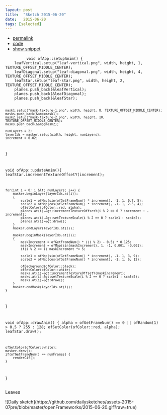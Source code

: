 ```yaml
---
layout: post
title:  "Sketch 2015-06-20"
date:   2015-06-20
tags: [selected]
---
```

<div class="code">
    <ul>
		<li><a href="{% post_url 2015-06-20-sketch %}">permalink</a></li>
		<li><a href="https://github.com/dailysketches/sketches-2015-07pre/tree/master/2015-06-20">code</a></li>
		<li><a href="#" class="snippet-button">show snippet</a></li>
	</ul>
    <pre class="snippet">
        <code class="cpp">void ofApp::setupAnim() {
    leafVertical.setup("leaf-vertical.png", width, height, 1, TEXTURE_OFFSET_MIDDLE_CENTER);
    leafDiagonal.setup("leaf-diagonal.png", width, height, 4, TEXTURE_OFFSET_MIDDLE_CENTER);
    leafStar.setup("leaf-star.png", width, height, 2, TEXTURE_OFFSET_MIDDLE_CENTER);
    planes.push_back(&amp;leafVertical);
    planes.push_back(&amp;leafDiagonal);
    planes.push_back(&amp;leafStar);

    mask1.setup("mask-texture-1.png", width, height, 8, TEXTURE_OFFSET_MIDDLE_CENTER);
    masks.push_back(&amp;mask1);
    mask2.setup("mask-texture-2.png", width, height, 10, TEXTURE_OFFSET_MIDDLE_CENTER);
    masks.push_back(&amp;mask2);

    numLayers = 2;
    layerIds = masker.setup(width, height, numLayers);
    increment = 0.02;
}

void ofApp::updateAnim(){
    leafStar.incrementTextureOffsetY(increment);

    for(int i = 0; i &lt; numLayers; i++) {
        masker.beginLayer(layerIds.at(i));
        {
            scale1 = ofMap(sin(ofGetFrameNum() * increment), -1, 1, 0.7, 5);
            scale2 = ofMap(cos(ofGetFrameNum() * increment), -1, 1, 2.5, 4);
            ofSetColor(ofColor::red, alpha);
            planes.at(i)-&gt;incrementTextureOffsetY(i % 2 == 0 ? increment : -increment);
            planes.at(i)-&gt;setTextureScale(i % 2 == 0 ? scale1 : scale2);
            planes.at(i)-&gt;draw();
        }
        masker.endLayer(layerIds.at(i));

        masker.beginMask(layerIds.at(i));
        {
            maskIncrement = ofGetFrameNum() * ((i % 2) - 0.5) * 0.125;
            maskIncrement = ofMap(sin(maskIncrement), 1, -1, 0.001, -0.001);
            if(i % 2 == 1) maskIncrement *= 5;
            
            scale1 = ofMap(sin(ofGetFrameNum() * increment), -1, 1, 3, 9);
            scale2 = ofMap(cos(ofGetFrameNum() * increment), -1, 1, 6, 12);

            ofBackground(ofColor::black);
            ofSetColor(ofColor::white);
            masks.at(i)-&gt;incrementTextureOffsetY(maskIncrement);
            masks.at(i)-&gt;setTextureScale(i % 2 == 0 ? scale1 : scale2);
            masks.at(i)-&gt;draw();
        }
        masker.endMask(layerIds.at(i));
    }
}

void ofApp::drawAnim() {
    alpha = ofGetFrameNum() == 0 || ofRandom(1) &gt; 0.5 ? 255 : 128;
    ofSetColor(ofColor::red, alpha);
    leafStar.draw();

    ofSetColor(ofColor::white);
    masker.draw();
    if(ofGetFrameNum() == numFrames) {
        renderGif();
    }
}</code>
    </pre>
</div>
<p class="description">Leaves</p>
![Daily sketch](https://github.com/dailysketches/assets-2015-07pre/blob/master/openFrameworks/2015-06-20.gif?raw=true)
